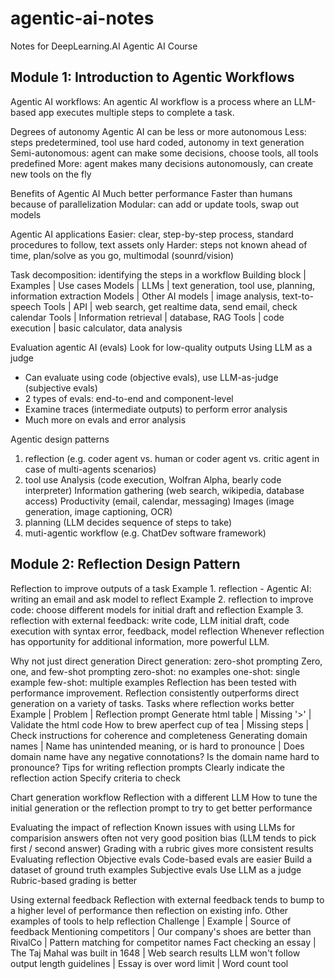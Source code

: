 # agentic-ai-notes
Notes for DeepLearning.AI Agentic AI Course

## Module 1: Introduction to Agentic Workflows

Agentic AI workflows: An agentic AI workflow is a process where an LLM-based app executes multiple steps to complete a task.

Degrees of autonomy
Agentic AI can be less or more autonomous
Less: steps predetermined, tool use hard coded, autonomy in text generation
Semi-autonomous: agent can make some decisions, choose tools, all tools predefined
More: agent makes many decisions autonomously, can create new tools on the fly

Benefits of Agentic AI
Much better performance
Faster than humans because of parallelization
Modular: can add or update tools, swap out models

Agentic AI applications
Easier: clear, step-by-step process, standard procedures to follow, text assets only
Harder: steps not known ahead of time, plan/solve as you go, multimodal (sounrd/vision)

Task decomposition: identifying the steps in a workflow
Building block | Examples | Use cases
Models | LLMs | text generation, tool use, planning, information extraction
Models | Other AI models | image analysis, text-to-speech
Tools | API | web search, get realtime data, send email, check calendar
Tools | Information retrieval | database, RAG
Tools | code execution | basic calculator, data analysis

Evaluation agentic AI (evals)
Look for low-quality outputs
Using LLM as a judge
- Can evaluate using code (objective evals), use LLM-as-judge (subjective evals)
- 2 types of evals: end-to-end and component-level
- Examine traces (intermediate outputs) to perform error analysis
- Much more on evals and error analysis

Agentic design patterns
1. reflection (e.g. coder agent vs. human or coder agent vs. critic agent in case of multi-agents scenarios)
2. tool use
    Analysis (code execution, Wolfran Alpha, bearly code interpreter)
    Information gathering (web search, wikipedia, database access)
    Productivity (email, calendar, messaging)
    Images (image generation, image captioning, OCR)
3. planning (LLM decides sequence of steps to take)
4. muti-agentic workflow (e.g. ChatDev software framework)


## Module 2: Reflection Design Pattern

Reflection to improve outputs of a task
Example 1. reflection - Agentic AI: writing an email and ask model to reflect
Example 2. reflection to improve code: choose different models for initial draft and reflection
Example 3. reflection with external feedback: write code, LLM initial draft, code execution with syntax error, feedback, model reflection
Whenever reflection has opportunity for additional information, more powerful LLM.

Why not just direct generation
Direct generation: zero-shot prompting
Zero, one, and few-shot prompting
    zero-shot: no examples
    one-shot: single example
    few-shot: multiple examples
Reflection has been tested with performance improvement. Reflection consistently outperforms direct generation on a variety of tasks.
Tasks where reflection works better
    Example | Problem | Reflection prompt
    Generate html table | Missing '>' | Validate the html code
    How to brew aperfect cup of tea | Missing steps | Check instructions for coherence and completeness
    Generating domain names | Name has unintended meaning, or is hard to pronounce | Does domain name have any negative connotations? Is the domain name hard to pronounce?
Tips for writing reflection prompts
    Clearly indicate the reflection action
    Specify criteria to check

Chart generation workflow
Reflection with a different LLM
How to tune the initial generation or the reflection prompt to try to get better performance

Evaluating the impact of reflection
Known issues with using LLMs for comparision
    answers often not very good
    position bias (LLM tends to pick first / second answer)
Grading with a rubric gives more consistent results
Evaluating reflection
    Objective evals
        Code-based evals are easier
        Build a dataset of ground truth examples
    Subjective evals
        Use LLM as a judge
        Rubric-based grading is better

Using external feedback
Reflection with external feedback tends to bump to a higher level of performance then reflection on existing info.
Other examples of tools to help reflection
    Challenge | Example | Source of feedback
    Mentioning competitors | Our company's shoes are better than RivalCo | Pattern matching for competitor names
    Fact checking an essay | The Taj Mahal was built in 1648 | Web search results
    LLM won't follow output length guidelines | Essay is over word limit | Word count tool